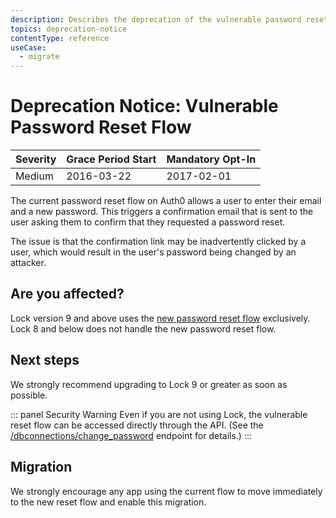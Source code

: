 ```yaml
---
description: Describes the deprecation of the vulnerable password reset flow.
topics: deprecation-notice
contentType: reference
useCase:
  - migrate
---
```


# Deprecation Notice: Vulnerable Password Reset Flow

| Severity | Grace Period Start | Mandatory Opt-In|
| --- | --- | --- |
| Medium | 2016-03-22 |  2017-02-01 |

The current password reset flow on Auth0 allows a user to enter their email and a new password. This triggers a confirmation email that is sent to the user asking them to confirm that they requested a password reset.

The issue is that the confirmation link may be inadvertently clicked by a user, which would result in the user's password being changed by an attacker.

## Are you affected?

Lock version 9 and above uses the [new password reset flow](/connections/database/password-change) exclusively. Lock 8 and below does not handle the new password reset flow. 

## Next steps

We strongly recommend upgrading to Lock 9 or greater as soon as possible.

::: panel Security Warning
Even if you are not using Lock, the vulnerable reset flow can be accessed directly through the API. (See the [/dbconnections/change_password](/api/authentication/reference#change-password) endpoint for details.) 
:::

## Migration

We strongly encourage any app using the current flow to move immediately to the new reset flow and enable this migration.
